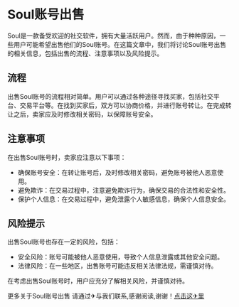# Soul账号出售

Soul是一款备受欢迎的社交软件，拥有大量活跃用户。然而，由于种种原因，一些用户可能希望出售他们的Soul账号。在这篇文章中，我们将讨论Soul账号出售的相关信息，包括出售的流程、注意事项以及风险提示。

## 流程

出售Soul账号的流程相对简单。用户可以通过各种途径寻找买家，包括社交平台、交易平台等。在找到买家后，双方可以协商价格，并进行账号转让。在完成转让之后，卖家应及时修改相关密码，以保障账号安全。

## 注意事项

在出售Soul账号时，卖家应注意以下事项：
- 确保账号安全：在转让账号后，及时修改相关密码，避免账号被他人恶意使用。
- 避免欺诈：在交易过程中，注意避免欺诈行为，确保交易的合法性和安全性。
- 保护个人信息：在交易过程中，避免泄露个人敏感信息，确保个人信息安全。

## 风险提示

出售Soul账号也存在一定的风险，包括：
- 安全风险：账号可能被他人恶意使用，导致个人信息泄露或其他安全问题。
- 法律风险：在一些地区，出售账号可能违反相关法律法规，需谨慎对待。

在考虑出售Soul账号时，用户应充分了解相关风险，并谨慎对待。

更多关于Soul账号出售 请通过✈与我们联系,感谢阅读,谢谢！[点击这✈里](https://t.me/sjlmbot)